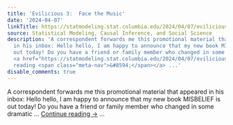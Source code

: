 ```yaml
---
title: 'Evilicious 3:  Face the Music'
date: '2024-04-07'
linkTitle: https://statmodeling.stat.columbia.edu/2024/04/07/evilicious-3-face-the-music/
source: Statistical Modeling, Causal Inference, and Social Science
description: 'A correspondent forwards me this promotional material that appeared
  in his inbox: Hello hello, I am happy to announce that my new book MISBELIEF is
  out today! Do you have a friend or family member who changed in some dramatic &#8230;
  <a href="https://statmodeling.stat.columbia.edu/2024/04/07/evilicious-3-face-the-music/">Continue
  reading <span class="meta-nav">&#8594;</span></a> ...'
disable_comments: true
---
```

A correspondent forwards me this promotional material that appeared in his inbox: Hello hello, I am happy to announce that my new book MISBELIEF is out today! Do you have a friend or family member who changed in some dramatic &#8230; <a href="https://statmodeling.stat.columbia.edu/2024/04/07/evilicious-3-face-the-music/">Continue reading <span class="meta-nav">&#8594;</span></a> ...